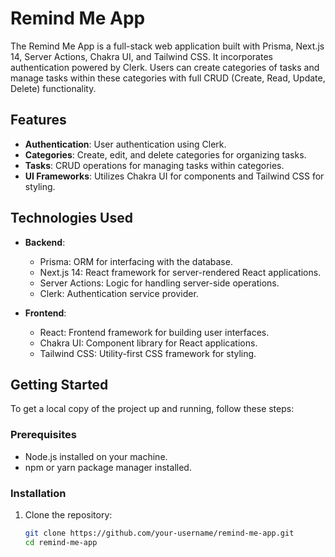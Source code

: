 # Remind Me App

The Remind Me App is a full-stack web application built with Prisma, Next.js 14, Server Actions, Chakra UI, and Tailwind CSS. It incorporates authentication powered by Clerk. Users can create categories of tasks and manage tasks within these categories with full CRUD (Create, Read, Update, Delete) functionality.

## Features

- **Authentication**: User authentication using Clerk.
- **Categories**: Create, edit, and delete categories for organizing tasks.
- **Tasks**: CRUD operations for managing tasks within categories.
- **UI Frameworks**: Utilizes Chakra UI for components and Tailwind CSS for styling.

## Technologies Used

- **Backend**:
  - Prisma: ORM for interfacing with the database.
  - Next.js 14: React framework for server-rendered React applications.
  - Server Actions: Logic for handling server-side operations.
  - Clerk: Authentication service provider.
  
- **Frontend**:
  - React: Frontend framework for building user interfaces.
  - Chakra UI: Component library for React applications.
  - Tailwind CSS: Utility-first CSS framework for styling.

## Getting Started

To get a local copy of the project up and running, follow these steps:

### Prerequisites

- Node.js installed on your machine.
- npm or yarn package manager installed.

### Installation

1. Clone the repository:

   ```bash
   git clone https://github.com/your-username/remind-me-app.git
   cd remind-me-app
